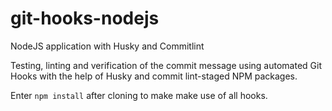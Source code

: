 # git-hooks-nodejs
NodeJS application with Husky and Commitlint

Testing, linting and verification of the commit message using automated Git Hooks with the help of Husky and commit lint-staged NPM packages.

Enter `npm install` after cloning to make make use of all hooks.
